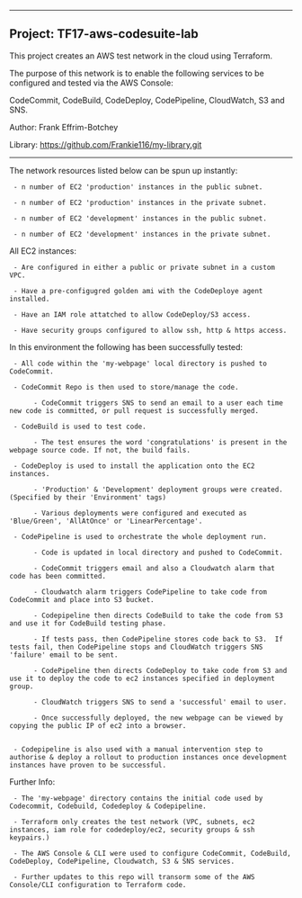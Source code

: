 ------------------------------------------------------------------------------------

## Project: TF17-aws-codesuite-lab

This project creates an AWS test network in the cloud using Terraform.  

The purpose of this network is to enable the following services to be configured and tested via the AWS Console:

CodeCommit, CodeBuild, CodeDeploy, CodePipeline, CloudWatch, S3 and SNS.

Author: Frank Effrim-Botchey

Library: https://github.com/Frankie116/my-library.git

------------------------------------------------------------------------------------


The network resources listed below can be spun up instantly:

     - n number of EC2 'production' instances in the public subnet.

     - n number of EC2 'production' instances in the private subnet.

     - n number of EC2 'development' instances in the public subnet.

     - n number of EC2 'development' instances in the private subnet.



All EC2 instances:

     - Are configured in either a public or private subnet in a custom VPC.

     - Have a pre-configugred golden ami with the CodeDeploye agent installed.

     - Have an IAM role attatched to allow CodeDeploy/S3 access.

     - Have security groups configured to allow ssh, http & https access.




In this environment the following has been successfully tested:

     - All code within the 'my-webpage' local directory is pushed to CodeCommit.

     - CodeCommit Repo is then used to store/manage the code.

          - CodeCommit triggers SNS to send an email to a user each time new code is committed, or pull request is successfully merged.

     - CodeBuild is used to test code.

          - The test ensures the word 'congratulations' is present in the webpage source code. If not, the build fails.

     - CodeDeploy is used to install the application onto the EC2 instances.

          - 'Production' & 'Development' deployment groups were created. (Specified by their 'Environment' tags)

          - Various deployments were configured and executed as 'Blue/Green', 'AllAtOnce' or 'LinearPercentage'.

     - CodePipeline is used to orchestrate the whole deployment run.

          - Code is updated in local directory and pushed to CodeCommit.

          - CodeCommit triggers email and also a Cloudwatch alarm that code has been committed.

          - Cloudwatch alarm triggers CodePipeline to take code from CodeCommit and place into S3 bucket.

          - Codepipeline then directs CodeBuild to take the code from S3 and use it for CodeBuild testing phase.

          - If tests pass, then CodePipeline stores code back to S3.  If tests fail, then CodePipeline stops and CloudWatch triggers SNS 'failure' email to be sent.

          - CodePipeline then directs CodeDeploy to take code from S3 and use it to deploy the code to ec2 instances specified in deployment group.

          - CloudWatch triggers SNS to send a 'successful' email to user.

          - Once successfully deployed, the new webpage can be viewed by copying the public IP of ec2 into a browser.


     - Codepipeline is also used with a manual intervention step to authorise & deploy a rollout to production instances once development instances have proven to be successful.



Further Info:

     - The 'my-webpage' directory contains the initial code used by Codecommit, Codebuild, Codedeploy & Codepipeline.

     - Terraform only creates the test network (VPC, subnets, ec2 instances, iam role for codedeploy/ec2, security groups & ssh keypairs.)

     - The AWS Console & CLI were used to configure CodeCommit, CodeBuild, CodeDeploy, CodePipeline, Cloudwatch, S3 & SNS services.
     
     - Further updates to this repo will transorm some of the AWS Console/CLI configuration to Terraform code.

